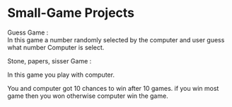 # Small-Game Projects

Guess Game :  
In this game a number randomly selected by the computer and user guess what number Computer is select.

Stone, papers, sisser Game :

In this game you play with computer. 

You and computer got 10 chances to win after 10 games. if you win most game then you won otherwise computer win the game. 

